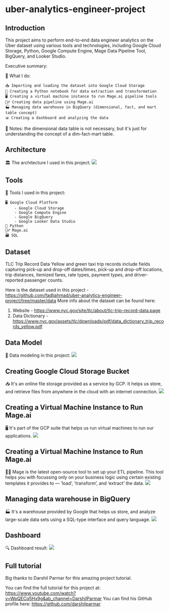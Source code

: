 # uber-analytics-engineer-project

## Introduction 
This project aims to perform end-to-end data engineer analytics on the Uber dataset using various tools and technologies, including Google Cloud Storage, Python, Google Compute Engine, Mage Data Pipeline Tool, BigQuery, and Looker Studio. 

Executive summary: 

🔧 What I do:

    📥 Importing and loading the dataset into Google Cloud Storage
    🐍 Creating a Python notebook for data extraction and transformation
    🖥️ Creating a virtual machine instance to run Mage.ai pipeline tools
    🧙‍♂️ Creating data pipeline using Mage.ai 
    🏭 Managing data warehouse in BigQuery (dimensional, fact, and mart table concept) 
    📊 Creating a dashboard and analyzing the data 
      
📒 Notes: the dimensional data table is not necessary, but it's just for understanding the concept of a dim-fact-mart table. 

## Architecture 
🏛️ The architecture I used in this project: 
<img src="img/architecture.jpg">

## Tools 
🔧 Tools I used in this project:

    🖥️ Google Cloud Platform
        - Google Cloud Storage 
        - Google Compute Engine 
        - Google BigQuery 
        - Google Looker Data Studio 
    🐍 Python 
    🧙‍♂️ Mage.ai 
    🗃️ SQL

## Dataset 
TLC Trip Record Data Yellow and green taxi trip records include fields capturing pick-up and drop-off dates/times, pick-up and drop-off locations, trip distances, itemized fares, rate types, payment types, and driver-reported passenger counts.

Here is the dataset used in this project - https://github.com/fadliahmad/uber-analytics-engineer-project/tree/master/data
More info about the dataset can be found here:

1. Website - https://www.nyc.gov/site/tlc/about/tlc-trip-record-data.page
2. Data Dictionary - https://www.nyc.gov/assets/tlc/downloads/pdf/data_dictionary_trip_records_yellow.pdf

## Data Model 
📑 Data modeling in this project: 
<img src="img/Uber Data Modelling.jpeg">

## Creating Google Cloud Storage Bucket 
📥 It's an online file storage provided as a service by GCP. It helps us store, and retrieve files from anywhere in the cloud with an internet connection.
<img src="img/Google Cloud Storage - Bucket.png">

## Creating a Virtual Machine Instance to Run Mage.ai 
🖥️ It's part of the GCP suite that helps us run virtual machines to run our applications. 
<img src="img/Vm Instance.png"> 

## Creating a Virtual Machine Instance to Run Mage.ai 
🧙‍♂️ Mage is the latest open-source tool to set up your ETL pipeline. This tool helps you with focussing only on your business logic using certain existing templates it provides to — ‘load’, ’transform’, and ‘extract’ the data. 
<img src="img/mage pipeline.png"> 

## Managing data warehouse in BigQuery 
🏭 It's a warehouse provided by Google that helps us store, and analyze large-scale data sets using a SQL-type interface and query language. 
<img src="img/BigQuery.png"> 

## Dashboard 
🔍 Dashboard result: 
<img src="img/Uber_Data_Engineer_Analytics_Project_Dashboard.jpg"> 

## Full tutorial

Big thanks to Darshil Parmar for this amazing project tutorial. 

You can find the full tutorial for this project at: https://www.youtube.com/watch?v=WpQECq5Hx9g&ab_channel=DarshilParmar 
You can find his GitHub profile here: https://github.com/darshilparmar 
